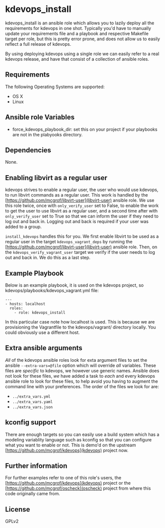 kdevops_install
===============

kdevops_install is an ansible role which allows you to lazily deploy all
the requirements for kdevops in one shot. Typically you'd have to manually
update your requirements file and a playbook and respective Makefile target
per role, but this is pretty error prone, and does not allow us to easily
reflect a full release of kdevops.

By using deploying kdevops using a single role we can easily refer to a real
kdevops release, and have that consist of a collection of ansible roles.

Requirements
------------

The following Operating Systems are supported:

  * OS X
  * Linux

Ansible role Variables
----------------------

  * force_kdevops_playbook_dir: set this on your project if your playbooks
    are not in the plabyooks directory.

Dependencies
------------

None.

Enabling libvirt as a regular user
----------------------------------

kdevops strives to enable a regular user, the user who would use kdevops,
to run libvirt commands as a regular user. This work is handled by the
[https://github.com/mcgrof/libvirt-user](libvirt-user) ansible role.
We use this role twice, once with `only_verify_user` set to False, to
enable the work to get the user to use libvirt as a regular user, and
a second time after with `only_verify_user` set to True so that we can
inform the user if they need to log out and back in. Logging out and
back is required if your user was added to a group.

`install_kdevops` handles this for you. We first enable libvirt to be used
as a regular user in the target `kdevops_vagrant_deps` by running the
[https://github.com/mcgrof/libvirt-user](libvirt-user) ansible role. Then,
on the `kdevops_verify_vagrant_user` target we verify if the user needs to
log out and back in. We do this as a last step.

Example Playbook
----------------

Below is an example playbook, it is used on the kdevops project,
so kdevops/playbooks/kdevops_vagrant.yml file:

```
---
- hosts: localhost
  roles:
    - role: kdevops_install

```

In this particular case note how localhost is used. This is because we are
provisioning the Vagrantfile to the kdevops/vagrant/ directory locally.
You could obviously use a different host.

Extra ansible arguments
-----------------------

*All* of the kdevops ansible roles look for exta argument files to set the
ansible `--extra-vars=@file` option which will override *all* variables.
These files are *specific* to kdevops, we however use generic names.
Ansible does not look for these files, *we* have added a task to *each*
and every kdevops ansible role to look for these files, to help avoid
you having to augment the command line with your preferences. The order
of the files we look for are:

  * `../extra_vars.yml`
  * `../extra_vars.yaml`
  * `../extra_vars.json`

kconfig support
---------------

There are enough targets so you can easily use a build system which has
a modeling variablity language such as kconfig so that you can configure
what you want to enable or not. This is demo'd on the upstream
[https://github.com/mcgrof/kdevops](kdevops) project now.

Further information
--------------------

For further examples refer to one of this role's users, the
[https://github.com/mcgrof/kdevops](kdevops) project or the
[https://github.com/mcgrof/oscheck](oscheck) project from where
this code originally came from.

License
-------

GPLv2
